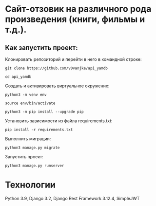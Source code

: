 # Сайт-отзовик на различного рода произведения (книги, фильмы и т.д.).


## Как запустить проект:

Клонировать репозиторий и перейти в него в командной строке:

```
git clone https://github.com/v0vanjke/api_yamdb
```

```
cd api_yamdb
```

Cоздать и активировать виртуальное окружение:

```
python3 -m venv env
```

```
source env/bin/activate
```

```
python3 -m pip install --upgrade pip
```

Установить зависимости из файла requirements.txt:

```
pip install -r requirements.txt
```

Выполнить миграции:

```
python3 manage.py migrate
```

Запустить проект:

```
python3 manage.py runserver
```

# Технологии

Python 3.9, Django 3.2, Django Rest Framework 3.12.4, SimpleJWT
